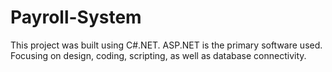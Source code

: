 # Payroll-System
This project was built using C#.NET. ASP.NET is the primary software  used. Focusing on design, coding, scripting, as well as database connectivity.
